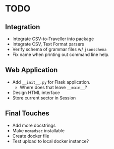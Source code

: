# TODO

## Integration

- Integrate CSV-to-Traveller into package
- Integrate CSV, Text Format parsers
- Verify schema of grammar files w/ `jsonschema`
- Fix name when printing out command line help.

## Web Application

- Add `__init__.py` for Flask application.
  - Where does that leave `__main__`?
- Design HTML interface
- Store current sector in Session

## Final Touches

- Add more docstrings
- Make `nomadsec` installable
- Create docker file
- Test upload to local docker instance?
